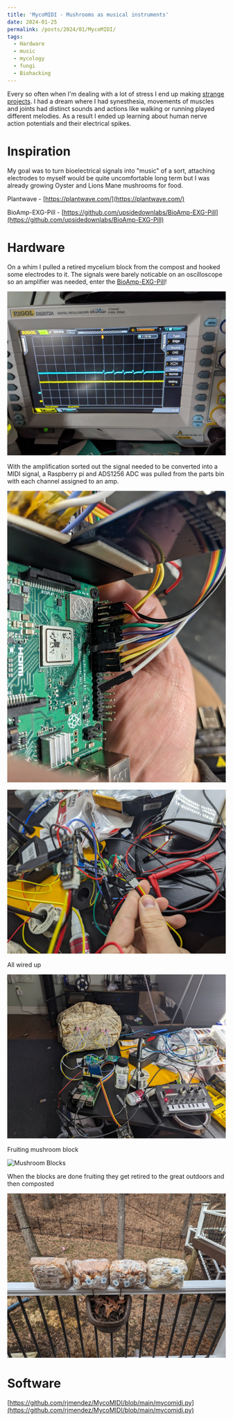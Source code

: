 ```yaml
---
title: 'MycoMIDI - Mushrooms as musical instruments'
date: 2024-01-25
permalink: /posts/2024/01/MycoMIDI/
tags:
  - Hardware
  - music
  - mycology
  - fungi
  - Biohacking
---
```


Every so often when I'm dealing with a lot of stress I end up making [strange projects](https://dwarffortresswiki.org/index.php/Strange_mood). I had a dream where I had synesthesia, movements of muscles and joints had distinct sounds and actions like walking or running played different melodies. As a result I ended up learning about human nerve action potentials and their electrical spikes.

Inspiration
======
My goal was to turn bioelectrical signals into "music" of a sort, attaching electrodes to myself would be quite uncomfortable long term but I was already growing Oyster and Lions Mane mushrooms for food. 

Plantwave - [https://plantwave.com/](https://plantwave.com/)

BioAmp-EXG-Pill - [https://github.com/upsidedownlabs/BioAmp-EXG-Pill](https://github.com/upsidedownlabs/BioAmp-EXG-Pill)

Hardware
======
On a whim I pulled a retired mycelium block from the compost and hooked some electrodes to it. The signals were barely noticable on an oscilloscope so an amplifier was needed, enter the [BioAmp-EXG-Pill](https://github.com/upsidedownlabs/BioAmp-EXG-Pill)!

![oscope](/images/Scope.jpg)

With the amplification sorted out the signal needed to be converted into a MIDI signal, a Raspberry pi and ADS1256 ADC was pulled from the parts bin with each channel assigned to an amp.

![Signal Amp](/images/SignalAmp.jpg)

![Bio Amp](/images/BioAmp.jpg)

All wired up

![Proof of concept](/images/MycomidiPOC.jpg)

Fruiting mushroom block

![Mushroom Blocks](/images/MushroomBlocks.jpg)

When the blocks are done fruiting they get retired to the great outdoors and then composted

![Retired mushroom blocks](/images/RetiredBlocks.jpg)

Software
======

[https://github.com/rjmendez/MycoMIDI/blob/main/mycomidi.py](https://github.com/rjmendez/MycoMIDI/blob/main/mycomidi.py)

